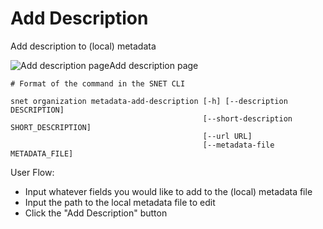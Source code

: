 # Add Description

Add description to (local) metadata

![Add description page](/assets/images/products/AIMarketplace/TUI/Screenshot2024-08-16at8.32.41PM.png)Add description page

```
# Format of the command in the SNET CLI

snet organization metadata-add-description [-h] [--description DESCRIPTION]
                                           [--short-description SHORT_DESCRIPTION]
                                           [--url URL]
                                           [--metadata-file METADATA_FILE]
```

User Flow:

* Input whatever fields you would like to add to the (local) metadata file&#x20;
* Input the path to the local metadata file to edit
* Click the "Add Description" button
